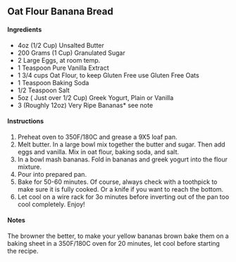 ## Oat Flour Banana Bread


#### Ingredients
- 4oz (1/2 Cup) Unsalted Butter
- 200 Grams (1 Cup) Granulated Sugar
- 2 Large Eggs, at room temp.
- 1 Teaspoon Pure Vanilla Extract
- 1 3/4 cups Oat Flour, to keep Gluten Free use Gluten Free Oats
- 1 Teaspoon Baking Soda
- 1/2 Teaspoon Salt
- 5oz ( Just over 1/2 Cup) Greek Yogurt, Plain or Vanilla
-  3 (Roughly 12oz) Very Ripe Bananas* see note

#### Instructions
1. Preheat oven to 350F/180C and grease a 9X5 loaf pan.
2. Melt butter. In a large bowl mix together the butter and sugar. Then add eggs and vanilla. Mix in oat flour, baking soda, and salt.
3. In a bowl mash bananas. Fold in bananas and greek yogurt into the flour mixture.
4. Pour into prepared pan.
5. Bake for 50-60 minutes. Of course, always check with a toothpick to make sure it is fully cooked. Or a knife if you want to reach the bottom.
6. Let cool on a wire rack for 3o minutes before inverting out of the pan too cool completely. Enjoy!

#### Notes
The browner the better, to make your yellow bananas brown bake them on a baking sheet in a 350F/180C oven for 20 minutes, let cool before starting the recipe.

